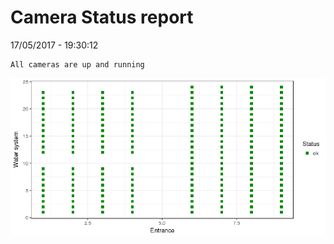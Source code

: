 Camera Status report
================
17/05/2017 - 19:30:12

    All cameras are up and running

![](camreport_files/figure-markdown_github/unnamed-chunk-2-1.png)
